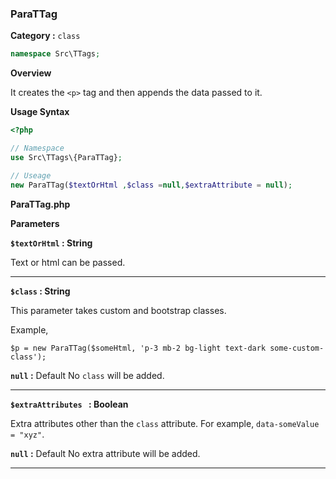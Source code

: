 
<h3 class="display-4 mb-5">ParaTTag</h3>

**Category :** `class`

```php
namespace Src\TTags;
```

**Overview**

It creates the `<p>` tag and then appends the data passed to it.
	

**Usage Syntax**

```php
<?php 

// Namespace
use Src\TTags\{ParaTTag};

// Useage
new ParaTTag($textOrHtml ,$class =null,$extraAttribute = null);

```
<p class = "ttag-code-caption text-muted"><b>ParaTTag.php</b></p>


**Parameters**

**`$textOrHtml` : String**

Text or html can be passed.

---

**`$class` : String**

This parameter takes custom and bootstrap classes.

Example,

`$p = new ParaTTag($someHtml, 'p-3 mb-2 bg-light text-dark some-custom-class');`


**`null` :** <span class="badge badge-dark">Default</span> No `class` will be added.

---

**`$extraAttributes ` : Boolean**

Extra attributes other than the `class` attribute. For example, `data-someValue = "xyz"`.

**`null` :** <span class="badge badge-dark">Default</span> No extra attribute will be added.

---
